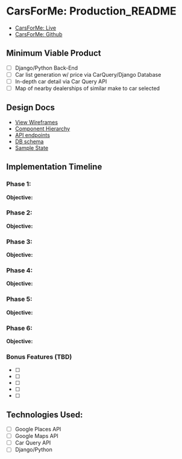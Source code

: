 # CarsForMe: Production_README

- [CarsForMe: Live][live]
- [CarsForMe: Github][github]

[live]: https://www.CarsForMe.net
[github]: https://github.com/AkashSkySingh/CarsForMe

## Minimum Viable Product

- [ ] Django/Python Back-End
- [ ] Car list generation w/ price via CarQuery/Django Database
- [ ] In-depth car detail via Car Query API
- [ ] Map of nearby dealerships of similar make to car selected

## Design Docs
* [View Wireframes][wireframes]
* [Component Hierarchy][components]
* [API endpoints][api-endpoints]
* [DB schema][schema]
* [Sample State][sample-state]

[wireframes]: docs/wireframes
[components]: docs/component_hierarchy.md
[sample-state]: docs/sample_state.md
[api-endpoints]: docs/api_endpoints.md
[schema]: docs/schema.md

## Implementation Timeline

### Phase 1:

**Objective:**

### Phase 2:

**Objective:**

### Phase 3:

**Objective:**

### Phase 4:

**Objective:**

### Phase 5:

**Objective:**

### Phase 6:

**Objective:**


### Bonus Features (TBD)
- [ ]
- [ ]
- [ ]
- [ ]
- [ ]

## Technologies Used:
- [ ] Google Places API
- [ ] Google Maps API
- [ ] Car Query API
- [ ] Django/Python
